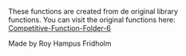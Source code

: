 
These  functions  are  created  from  de  original  library  
functions. You  can  visit  the  original  functions  here:  
[Competitive-Function-Folder-6](https://github.com/H4PE0N/Competitive-Programming/tree/master/Competitive-Program-Folder/Competitive-Functions-Folder-6)

Made by Roy Hampus Fridholm
